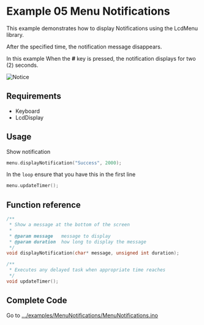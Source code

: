 # Example 05 Menu Notifications

This example demonstrates how to display Notifications using the LcdMenu library.

After the specified time, the notification message disappears.

In this example When the **#** key is pressed, the notification displays for two (2) seconds.

![Notice](https://i.imgur.com/aXuQohA.gif)

## Requirements

- Keyboard
- LcdDisplay

## Usage

Show notification

```cpp
menu.displayNotification("Success", 2000);
```

In the `loop` ensure that you have this in the first line

```cpp
menu.updateTimer();
```

## Function reference

```cpp
/**
 * Show a message at the bottom of the screen
 *
 * @param message   message to display
 * @param duration  how long to display the message
 */
void displayNotification(char* message, unsigned int duration);
```

```cpp
/**
 * Executes any delayed task when appropriate time reaches
 */
void updateTimer();
```

## Complete Code

Go to [.../examples/MenuNotifications/MenuNotifications.ino](https://github.com/forntoh/LcdMenu/tree/master/examples/MenuNotifications/MenuNotifications.ino)
